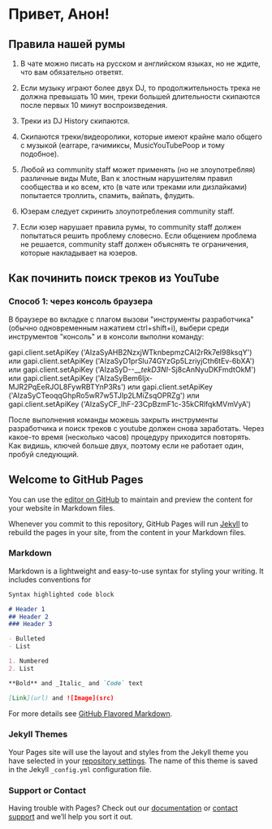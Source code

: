 # Привет, Анон!

## Правила нашей румы

1. В чате можно писать на русском и английском языках, но не ждите, что вам обязательно ответят.

2. Если музыку играют более двух DJ, то продолжительность трека не должна превышать 10 мин, треки большей длительности скипаются после первых 10 минут воспроизведения.

3. Треки из DJ History скипаются.

4. Скипаются треки/видеоролики, которые имеют крайне мало общего с музыкой (earrape, гачимиксы, MusicYouTubePoop и тому подобное).

5. Любой из community staff может применять (но не злоупотребляя) различные виды Mute, Ban к злостным нарушителям правил сообщества и ко всем, кто (в чате или треками или дизлайками) попытается троллить, спамить, вайпать, флудить.

6. Юзерам следует скринить злоупотребления community staff.

7. Если юзер нарушает правила румы, то community staff должен попытаться решить проблему словесно. Если общением проблема не решается, community staff должен объяснять те ограничения, которые накладывает на юзеров.

## Как починить поиск треков из YouTube

### Способ 1: через консоль браузера

В браузере во вкладке с плагом вызови "инструменты разработчика" (обычно одновременным нажатием ctrl+shift+i), выбери среди инструментов "консоль" и в консоли выполни команду:

gapi.client.setApiKey ('AIzaSyAHB2NzxjWTknbepmzCAI2rRk7eI98ksqY')
или
gapi.client.setApiKey ('AIzaSyD1prSlu74GYzGp5LzriyjCth6tEv-6bXA')
или
gapi.client.setApiKey ('AIzaSyD--___tekD3NI_-Sj8cAnNyuDKFmdtOkM')
или
gapi.client.setApiKey ('AIzaSyBem6ljx-MJR2PqEeRJOL8FywRBTYnP3Rs')
или
gapi.client.setApiKey ('AIzaSyCTeoqqGhpRo5wR7w5TJIp2LMiZsqOPRZg')
или
gapi.client.setApiKey ('AIzaSyCF_lhF-23CpBzmF1c-35kCRlfqkMVmVyA')

После выполнения команды можешь закрыть инструменты разработчика и поиск треков с youtube должен снова заработать. Через какое-то время (несколько часов) процедуру приходится повторять. 
Как видишь, ключей больше двух, поэтому если не работает один, пробуй следующий.

## Welcome to GitHub Pages

You can use the [editor on GitHub](https://github.com/wygwvpt/anonwave-help/edit/gh-pages/index.md) to maintain and preview the content for your website in Markdown files.

Whenever you commit to this repository, GitHub Pages will run [Jekyll](https://jekyllrb.com/) to rebuild the pages in your site, from the content in your Markdown files.

### Markdown

Markdown is a lightweight and easy-to-use syntax for styling your writing. It includes conventions for

```markdown
Syntax highlighted code block

# Header 1
## Header 2
### Header 3

- Bulleted
- List

1. Numbered
2. List

**Bold** and _Italic_ and `Code` text

[Link](url) and ![Image](src)
```

For more details see [GitHub Flavored Markdown](https://guides.github.com/features/mastering-markdown/).

### Jekyll Themes

Your Pages site will use the layout and styles from the Jekyll theme you have selected in your [repository settings](https://github.com/wygwvpt/anonwave-help/settings). The name of this theme is saved in the Jekyll `_config.yml` configuration file.

### Support or Contact

Having trouble with Pages? Check out our [documentation](https://docs.github.com/categories/github-pages-basics/) or [contact support](https://github.com/contact) and we’ll help you sort it out.
